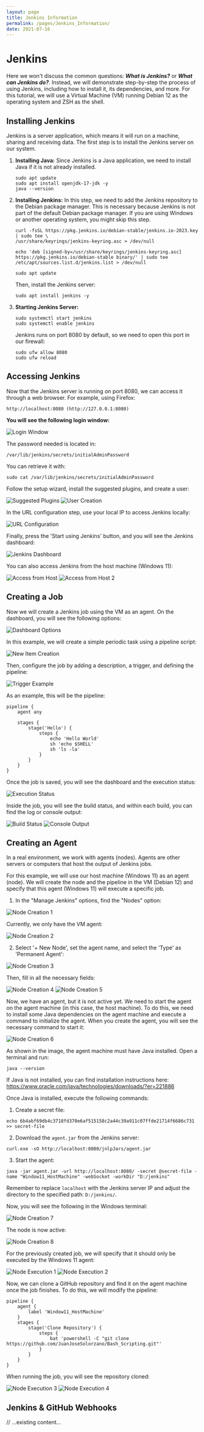 ```yaml
---
layout: page
title: Jenkins Information
permalink: /pages/Jenkins_Information/
date: 2021-07-16
---
```


# Jenkins
Here we won't discuss the common questions: **_What is Jenkins?_** or **_What can Jenkins do?_**. Instead, we will demonstrate step-by-step the process of using Jenkins, including how to install it, its dependencies, and more. For this tutorial, we will use a Virtual Machine (VM) running Debian 12 as the operating system and ZSH as the shell.

## Installing Jenkins
Jenkins is a server application, which means it will run on a machine, sharing and receiving data. The first step is to install the Jenkins server on our system.

1. **Installing Java:** Since Jenkins is a Java application, we need to install Java if it is not already installed.

    ```
    sudo apt update
    sudo apt install openjdk-17-jdk -y
    java --version 
    ```

2. **Installing Jenkins:** In this step, we need to add the Jenkins repository to the Debian package manager. This is necessary because Jenkins is not part of the default Debian package manager. If you are using Windows or another operating system, you might skip this step.

    ```
    curl -fsSL https://pkg.jenkins.io/debian-stable/jenkins.io-2023.key | sudo tee \
    /usr/share/keyrings/jenkins-keyring.asc > /dev/null

    echo 'deb [signed-by=/usr/share/keyrings/jenkins-keyring.asc] https://pkg.jenkins.io/debian-stable binary/' | sudo tee /etc/apt/sources.list.d/jenkins.list > /dev/null

    sudo apt update
    ```

    Then, install the Jenkins server:
    ```
    sudo apt install jenkins -y
    ```

3. **Starting Jenkins Server:**
    ```
    sudo systemctl start jenkins
    sudo systemctl enable jenkins
    ```
    Jenkins runs on port 8080 by default, so we need to open this port in our firewall:
    ```
    sudo ufw allow 8080
    sudo ufw reload
    ```

## Accessing Jenkins
Now that the Jenkins server is running on port 8080, we can access it through a web browser. For example, using Firefox:

```
http://localhost:8080 (http://127.0.0.1:8080)
```

**You will see the following login window:**

![Login Window]({{site.baseurl}}/assets/images/jenkins/login_window.png)

The password needed is located in: 
```
/var/lib/jenkins/secrets/initialAdminPassword
```
You can retrieve it with:
```
sudo cat /var/lib/jenkins/secrets/initialAdminPassword
```

Follow the setup wizard, install the suggested plugins, and create a user:

![Suggested Plugins]({{site.baseurl}}/assets/images/jenkins/suggested_plugins.png)
![User Creation]({{site.baseurl}}/assets/images/jenkins/user_creation.png)

In the URL configuration step, use your local IP to access Jenkins locally:

![URL Configuration]({{site.baseurl}}/assets/images/jenkins/URL_cnf.png)

Finally, press the 'Start using Jenkins' button, and you will see the Jenkins dashboard:

![Jenkins Dashboard]({{site.baseurl}}/assets/images/jenkins/Jenkins_Main.png)

You can also access Jenkins from the host machine (Windows 11):

![Access from Host]({{site.baseurl}}/assets/images/jenkins/Jenkins_from_host.png)
![Access from Host 2]({{site.baseurl}}/assets/images/jenkins/Jenkins_from_host_2.png)

## Creating a Job
Now we will create a Jenkins job using the VM as an agent. On the dashboard, you will see the following options:

![Dashboard Options]({{site.baseurl}}/assets/images/jenkins/Job_creation_1.png)

In this example, we will create a simple periodic task using a pipeline script:

![New Item Creation]({{site.baseurl}}/assets/images/jenkins/New_item_creation.png)

Then, configure the job by adding a description, a trigger, and defining the pipeline:

![Trigger Example]({{site.baseurl}}/assets/images/jenkins/trigger_example_1.png)

As an example, this will be the pipeline:
```
pipeline {
    agent any

    stages {
        stage('Hello') {
            steps {
                echo 'Hello World'
                sh 'echo $SHELL'
                sh 'ls -la'
            }
        }
    }
}
```

Once the job is saved, you will see the dashboard and the execution status:

![Execution Status]({{site.baseurl}}/assets/images/jenkins/Executed_Job.png)

Inside the job, you will see the build status, and within each build, you can find the log or console output:

![Build Status]({{site.baseurl}}/assets/images/jenkins/Job_builds_status.png)
![Console Output]({{site.baseurl}}/assets/images/jenkins/build_status.png)

## Creating an Agent
In a real environment, we work with agents (nodes). Agents are other servers or computers that host the output of Jenkins jobs. 

For this example, we will use our host machine (Windows 11) as an agent (node). We will create the node and the pipeline in the VM (Debian 12) and specify that this agent (Windows 11) will execute a specific job.

1. In the "Manage Jenkins" options, find the "Nodes" option:

![Node Creation 1]({{site.baseurl}}/assets/images/jenkins/Node_creation_1.png)

Currently, we only have the VM agent:

![Node Creation 2]({{site.baseurl}}/assets/images/jenkins/Node_creation_2.png)

2. Select '+ New Node', set the agent name, and select the 'Type' as 'Permanent Agent':

![Node Creation 3]({{site.baseurl}}/assets/images/jenkins/Node_creation_3.png)

Then, fill in all the necessary fields:

![Node Creation 4]({{site.baseurl}}/assets/images/jenkins/Node_creation_4.png)
![Node Creation 5]({{site.baseurl}}/assets/images/jenkins/Node_creation_5.png)

Now, we have an agent, but it is not active yet. We need to start the agent on the agent machine (in this case, the host machine). To do this, we need to install some Java dependencies on the agent machine and execute a command to initialize the agent. When you create the agent, you will see the necessary command to start it:

![Node Creation 6]({{site.baseurl}}/assets/images/jenkins/Node_creation_6.png)

As shown in the image, the agent machine must have Java installed. Open a terminal and run:
```
java --version
```
If Java is not installed, you can find installation instructions here: https://www.oracle.com/java/technologies/downloads/?er=221886

Once Java is installed, execute the following commands:
1. Create a secret file:
```
echo 6b4abf69db4c3718fd370e6af515158c2a44c39a911c07ffde21714f6686c731 >> secret-file
```
2. Download the `agent.jar` from the Jenkins server:
```
curl.exe -sO http://localhost:8080/jnlpJars/agent.jar
```
3. Start the agent:
```
java -jar agent.jar -url http://localhost:8080/ -secret @secret-file -name "Window11_HostMachine" -webSocket -workDir "D:/jenkins"
```
Remember to replace `localhost` with the Jenkins server IP and adjust the directory to the specified path: `D:/jenkins/`.

Now, you will see the following in the Windows terminal:

![Node Creation 7]({{site.baseurl}}/assets/images/jenkins/Node_creation_7.png)

The node is now active:

![Node Creation 8]({{site.baseurl}}/assets/images/jenkins/Node_creation_8.png)

For the previously created job, we will specify that it should only be executed by the Windows 11 agent:

![Node Execution 1]({{site.baseurl}}/assets/images/jenkins/Node_execution_1.png)
![Node Execution 2]({{site.baseurl}}/assets/images/jenkins/Node_execution_2.png)

Now, we can clone a GitHub repository and find it on the agent machine once the job finishes. To do this, we will modify the pipeline:

```
pipeline {
    agent {
        label 'Window11_HostMachine'
    }
    stages {
        stage('Clone Repository') {
            steps {
                bat 'powershell -C "git clone https://github.com/JuanJoseSolorzano/Bash_Scripting.git"'
            }
        }
    }
}
```

When running the job, you will see the repository cloned:

![Node Execution 3]({{site.baseurl}}/assets/images/jenkins/Node_execution_3.png)
![Node Execution 4]({{site.baseurl}}/assets/images/jenkins/Node_execution_4.png)

## Jenkins & GitHub Webhooks
// ...existing content...